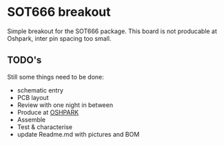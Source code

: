 # SOT666 breakout
Simple breakout for the SOT666 package. This board is not producable at Oshpark, inter pin spacing too small.
## TODO's
Still some things need to be done:
* schematic entry 
* PCB layout
* Review with one night in between
* Produce at [OSHPARK](https://oshpark.com/)
* Assemble
* Test & characterise
* update Readme.md with pictures and BOM

